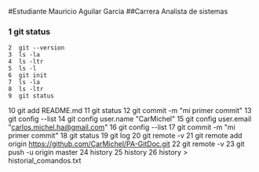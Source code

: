 #Estudiante Mauricio Aguilar Garcia
##Carrera Analista de sistemas
### 1  git status
    2  git --version
    3  ls -la
    4  ls -ltr
    5  ls -l
    6  git init
    7  ls -la
    8  ls -ltr
    9  git status
   10  git add README.md
   11  git status
   12  git commit -m "mi primer commit"
   13  git config --list
   14  git config user.name "CarMichel"
   15  git config user.email "carlos.michel.ha@gmail.com"
   16  git config --list
   17  git commit -m "mi primer commit"
   18  git status
   19  git log
   20  git remote -v
   21  git remote add origin https://github.com/CarMichel/PA-GitDoc.git
   22  git remote -v
   23  git push -u origin master
   24  history 
   25  history
   26  history > historial_comandos.txt

